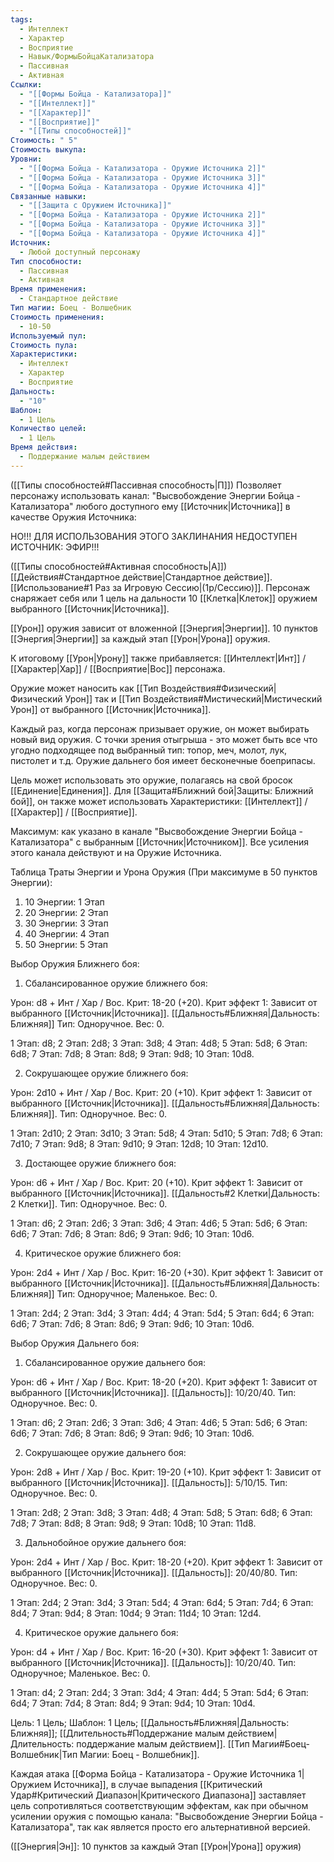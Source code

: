 ```yaml
---
tags:
  - Интеллект
  - Характер
  - Восприятие
  - Навык/ФормыБойцаКатализатора
  - Пассивная
  - Активная
Ссылки:
  - "[[Формы Бойца - Катализатора]]"
  - "[[Интеллект]]"
  - "[[Характер]]"
  - "[[Восприятие]]"
  - "[[Типы способностей]]"
Стоимость: " 5"
Стоимость выкупа: 
Уровни:
  - "[[Форма Бойца - Катализатора - Оружие Источника 2]]"
  - "[[Форма Бойца - Катализатора - Оружие Источника 3]]"
  - "[[Форма Бойца - Катализатора - Оружие Источника 4]]"
Связанные навыки:
  - "[[Защита с Оружием Источника]]"
  - "[[Форма Бойца - Катализатора - Оружие Источника 2]]"
  - "[[Форма Бойца - Катализатора - Оружие Источника 3]]"
  - "[[Форма Бойца - Катализатора - Оружие Источника 4]]"
Источник:
  - Любой доступный персонажу
Тип способности:
  - Пассивная
  - Активная
Время применения:
  - Стандартное действие
Тип магии: Боец - Волшебник
Стоимость применения:
  - 10-50
Используемый пул: 
Стоимость пула: 
Характеристики:
  - Интеллект
  - Характер
  - Восприятие
Дальность:
  - "10"
Шаблон:
  - 1 Цель
Количество целей:
  - 1 Цель
Время действия:
  - Поддержание малым действием
---
```

([[Типы способностей#Пассивная способность|П]]) Позволяет персонажу использовать канал: "Высвобождение Энергии Бойца - Катализатора" любого доступного ему [[Источник|Источника]] в качестве Оружия Источника:

НО!!! ДЛЯ ИСПОЛЬЗОВАНИЯ ЭТОГО ЗАКЛИНАНИЯ НЕДОСТУПЕН ИСТОЧНИК: ЭФИР!!!

([[Типы способностей#Активная способность|А]]) [[Действия#Стандартное действие|Стандартное действие]]. [[Использование#1 Раз за Игровую Сессию|(1р/Сессию)]]. Персонаж снаряжает себя или 1 цель на дальности 10 [[Клетка|Клеток]] оружием выбранного [[Источник|Источника]]. 

[[Урон]] оружия зависит от вложенной [[Энергия|Энергии]]. 10 пунктов [[Энергия|Энергии]] за каждый этап [[Урон|Урона]] оружия. 

К итоговому [[Урон|Урону]] также прибавляется: [[Интеллект|Инт]] / [[Характер|Хар]] / [[Восприятие|Вос]] персонажа.

Оружие может наносить как [[Тип Воздействия#Физический|Физический Урон]] так и [[Тип Воздействия#Мистический|Мистический Урон]] от выбранного [[Источник|Источника]].

Каждый раз, когда персонаж призывает оружие, он может выбирать новый вид оружия. С точки зрения отыгрыша - это может быть все что угодно подходящее под выбранный тип: топор, меч, молот, лук, пистолет и т.д. Оружие дальнего боя имеет бесконечные боеприпасы. 

Цель может использовать это оружие, полагаясь на свой бросок [[Единение|Единения]]. Для [[Защита#Ближний бой|Защиты: Ближний бой]], он также может использовать Характеристики: [[Интеллект]] / [[Характер]] / [[Восприятие]]. 

Максимум: как указано в канале "Высвобождение Энергии Бойца - Катализатора" с выбранным [[Источник|Источником]]. Все усиления этого канала действуют и на Оружие Источника. 

Таблица Траты Энергии и Урона Оружия
(При максимуме в 50 пунктов Энергии):

1. 10 Энергии: 1 Этап
2. 20 Энергии: 2 Этап
3. 30 Энергии: 3 Этап
4. 40 Энергии: 4 Этап
5. 50 Энергии: 5 Этап

Выбор Оружия Ближнего боя:

1. Сбалансированное оружие ближнего боя:

Урон: d8 + Инт / Хар / Вос. Крит: 18-20 (+20). Крит эффект 1: Зависит от выбранного [[Источник|Источника]]. [[Дальность#Ближняя|Дальность: Ближняя]] Тип: Одноручное. Вес: 0. 

1 Этап: d8; 2 Этап: 2d8; 3 Этап: 3d8; 4 Этап: 4d8; 5 Этап: 5d8; 6 Этап: 6d8; 7 Этап: 7d8; 8 Этап: 8d8; 9 Этап: 9d8; 10 Этап: 10d8. 

2. Сокрушающее оружие ближнего боя:

Урон: 2d10 + Инт / Хар / Вос. Крит: 20 (+10). Крит эффект 1: Зависит от выбранного [[Источник|Источника]]. [[Дальность#Ближняя|Дальность: Ближняя]]. Тип: Одноручное. Вес: 0. 

1 Этап: 2d10; 2 Этап: 3d10; 3 Этап: 5d8; 4 Этап: 5d10; 5 Этап: 7d8; 6 Этап: 7d10; 7 Этап: 9d8; 8 Этап: 9d10; 9 Этап: 12d8; 10 Этап: 12d10. 

3. Достающее оружие ближнего боя:

Урон: d6 + Инт / Хар / Вос. Крит: 20 (+10). Крит эффект 1: Зависит от выбранного [[Источник|Источника]]. [[Дальность#2 Клетки|Дальность: 2 Клетки]]. Тип: Одноручное. Вес: 0.

1 Этап: d6; 2 Этап: 2d6; 3 Этап: 3d6; 4 Этап: 4d6; 5 Этап: 5d6; 6 Этап: 6d6; 7 Этап: 7d6; 8 Этап: 8d6; 9 Этап: 9d6; 10 Этап: 10d6. 

4. Критическое оружие ближнего боя:

Урон: 2d4 + Инт / Хар / Вос. Крит: 16-20 (+30). Крит эффект 1: Зависит от выбранного [[Источник|Источника]]. [[Дальность#Ближняя|Дальность: Ближняя]] Тип: Одноручное; Маленькое. Вес: 0.

1 Этап: 2d4; 2 Этап: 3d4; 3 Этап: 4d4; 4 Этап: 5d4; 5 Этап: 6d4; 6 Этап: 6d6; 7 Этап: 7d6; 8 Этап: 8d6; 9 Этап: 9d6; 10 Этап: 10d6. 

Выбор Оружия Дальнего боя:

1. Сбалансированное оружие дальнего боя:

Урон: d6 + Инт / Хар / Вос. Крит: 18-20 (+20). Крит эффект 1: Зависит от выбранного [[Источник|Источника]]. [[Дальность]]: 10/20/40. Тип: Одноручное. Вес: 0. 

1 Этап: d6; 2 Этап: 2d6; 3 Этап: 3d6; 4 Этап: 4d6; 5 Этап: 5d6; 6 Этап: 6d6; 7 Этап: 7d6; 8 Этап: 8d6; 9 Этап: 9d6; 10 Этап: 10d6. 

2. Сокрушающее оружие дальнего боя:

Урон: 2d8 + Инт / Хар / Вос. Крит: 19-20 (+10). Крит эффект 1: Зависит от выбранного [[Источник|Источника]]. [[Дальность]]: 5/10/15. Тип: Одноручное. Вес: 0.

1 Этап: 2d8; 2 Этап: 3d8; 3 Этап: 4d8; 4 Этап: 5d8; 5 Этап: 6d8; 6 Этап: 7d8; 7 Этап: 8d8; 8 Этап: 9d8; 9 Этап: 10d8; 10 Этап: 11d8. 

3. Дальнобойное оружие дальнего боя:

Урон: 2d4 + Инт / Хар / Вос. Крит: 18-20 (+20). Крит эффект 1: Зависит от выбранного [[Источник|Источника]]. [[Дальность]]: 20/40/80. Тип: Одноручное. Вес: 0. 

1 Этап: 2d4; 2 Этап: 3d4; 3 Этап: 5d4; 4 Этап: 6d4; 5 Этап: 7d4; 6 Этап: 8d4; 7 Этап: 9d4; 8 Этап: 10d4; 9 Этап: 11d4; 10 Этап: 12d4. 

4. Критическое оружие дальнего боя:

Урон: d4 + Инт / Хар / Вос. Крит: 16-20 (+30). Крит эффект 1: Зависит от выбранного [[Источник|Источника]]. [[Дальность]]: 10/20/40. Тип: Одноручное; Маленькое. Вес: 0.

1 Этап: d4; 2 Этап: 2d4; 3 Этап: 3d4; 4 Этап: 4d4; 5 Этап: 5d4; 6 Этап: 6d4; 7 Этап: 7d4; 8 Этап: 8d4; 9 Этап: 9d4; 10 Этап: 10d4. 

Цель: 1 Цель; Шаблон: 1 Цель; [[Дальность#Ближняя|Дальность: Ближняя]]; [[Длительность#Поддержание малым действием|Длительность: поддержание малым действием]]. [[Тип Магии#Боец-Волшебник|Тип Магии: Боец - Волшебник]].

Каждая атака [[Форма Бойца - Катализатора - Оружие Источника 1|Оружием Источника]], в случае выпадения [[Критический Удар#Критический Диапазон|Критического Диапазона]] заставляет цель сопротивляться соответствующим эффектам, как при обычном усилении оружия с помощью канала: "Высвобождение Энергии Бойца - Катализатора", так как является просто его альтернативной версией. 

([[Энергия|Эн]]: 10 пунктов за каждый Этап [[Урон|Урона]] оружия)















